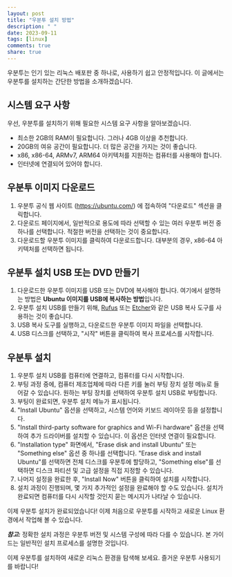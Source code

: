 ```yaml
---
layout: post
title: "우분투 설치 방법"
description: " "
date: 2023-09-11
tags: [linux]
comments: true
share: true
---
```


우분투는 인기 있는 리눅스 배포판 중 하나로, 사용하기 쉽고 안정적입니다. 이 글에서는 우분투를 설치하는 간단한 방법을 소개하겠습니다.

## 시스템 요구 사항

우선, 우분투를 설치하기 위해 필요한 시스템 요구 사항을 알아보겠습니다.

- 최소한 2GB의 RAM이 필요합니다. 그러나 4GB 이상을 추천합니다.
- 20GB의 여유 공간이 필요합니다. 더 많은 공간을 가지는 것이 좋습니다.
- x86, x86-64, ARMv7, ARM64 아키텍처를 지원하는 컴퓨터를 사용해야 합니다.
- 인터넷에 연결되어 있어야 합니다.

## 우분투 이미지 다운로드

1. 우분투 공식 웹 사이트 (https://ubuntu.com/) 에 접속하여 "다운로드" 섹션을 클릭합니다.
2. 다운로드 페이지에서, 일반적으로 용도에 따라 선택할 수 있는 여러 우분투 버전 중 하나를 선택합니다. 적절한 버전을 선택하는 것이 중요합니다.
3. 다운로드할 우분투 이미지를 클릭하여 다운로드합니다. 대부분의 경우, x86-64 아키텍처를 선택하면 됩니다.

## 우분투 설치 USB 또는 DVD 만들기

1. 다운로드한 우분투 이미지를 USB 또는 DVD에 복사해야 합니다. 여기에서 설명하는 방법은 **Ubuntu 이미지를 USB에 복사하는 방법**입니다.
2. 우분투 설치 USB를 만들기 위해, [Rufus](https://rufus.ie/) 또는 [Etcher](https://etcher.io/)와 같은 USB 복사 도구를 사용하는 것이 좋습니다.
3. USB 복사 도구를 실행하고, 다운로드한 우분투 이미지 파일을 선택합니다.
4. USB 디스크를 선택하고, "시작" 버튼을 클릭하여 복사 프로세스를 시작합니다.

## 우분투 설치

1. 우분투 설치 USB를 컴퓨터에 연결하고, 컴퓨터를 다시 시작합니다.
2. 부팅 과정 중에, 컴퓨터 제조업체에 따라 다른 키를 눌러 부팅 장치 설정 메뉴로 들어갈 수 있습니다. 원하는 부팅 장치를 선택하여 우분투 설치 USB로 부팅합니다.
3. 부팅이 완료되면, 우분투 설치 메뉴가 표시됩니다.
4. "Install Ubuntu" 옵션을 선택하고, 시스템 언어와 키보드 레이아웃 등을 설정합니다.
5. "Install third-party software for graphics and Wi-Fi hardware" 옵션을 선택하여 추가 드라이버를 설치할 수 있습니다. 이 옵션은 인터넷 연결이 필요합니다.
6. "Installation type" 화면에서, "Erase disk and install Ubuntu" 또는 "Something else" 옵션 중 하나를 선택합니다. "Erase disk and install Ubuntu"를 선택하면 전체 디스크를 우분투에 할당하고, "Something else"를 선택하면 디스크 파티션 및 고급 설정을 직접 지정할 수 있습니다.
7. 나머지 설정을 완료한 후, "Install Now" 버튼을 클릭하여 설치를 시작합니다.
8. 설치 과정이 진행되며, 몇 가지 추가적인 설정을 완료해야 할 수도 있습니다. 설치가 완료되면 컴퓨터를 다시 시작할 것인지 묻는 메시지가 나타날 수 있습니다.

이제 우분투 설치가 완료되었습니다! 이제 처음으로 우분투를 시작하고 새로운 Linux 환경에서 작업해 볼 수 있습니다.

_**참고:**_ 정확한 설치 과정은 우분투 버전 및 시스템 구성에 따라 다를 수 있습니다. 본 가이드는 일반적인 설치 프로세스를 설명한 것입니다.

이제 우분투를 설치하여 새로운 리눅스 환경을 탐색해 보세요. 즐거운 우분투 사용되기를 바랍니다!